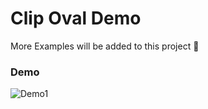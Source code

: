 # Clip Oval Demo

More Examples will be added to this project :100:

### Demo

![Demo1](https://media.giphy.com/media/eLkENjgm2lGKwAxKe8/giphy.gif)
